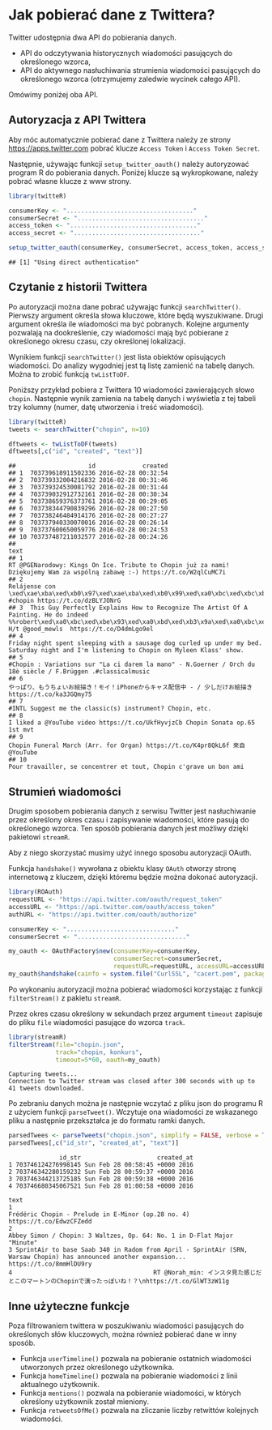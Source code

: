 # Jak pobierać dane z Twittera?

Twitter udostępnia dwa API do pobierania danych.

* API do odczytywania historycznych wiadomości pasujących do określonego wzorca,
* API do aktywnego nasłuchiwania strumienia wiadomości pasujących do określonego wzorca (otrzymujemy zaledwie wycinek całego API).

Omówimy poniżej oba API.

## Autoryzacja z API Twittera

Aby móc automatycznie pobierać dane z Twittera należy ze strony https://apps.twitter.com pobrać klucze `Access Token` i `Access Token Secret`. 

Następnie, używając funkcji `setup_twitter_oauth()` należy autoryzować program R do pobierania danych. Poniżej klucze są wykropkowane, należy pobrać własne klucze z www strony.


```r
library(twitteR)

consumerKey <- "..................................."
consumerSecret <- "..................................."
access_token <- "..................................."
access_secret <- "..................................."

setup_twitter_oauth(consumerKey, consumerSecret, access_token, access_secret)
```

```
## [1] "Using direct authentication"
```

## Czytanie z historii Twittera

Po autoryzacji można dane pobrać używając funkcji `searchTwitter()`. Pierwszy argument określa słowa kluczowe, które będą wyszukiwane. Drugi argument określa ile wiadomości ma być pobranych. Kolejne argumenty pozwalają na dookreślenie, czy wiadomości mają być pobierane z określonego okresu czasu, czy określonej lokalizacji.

Wynikiem funkcji `searchTwitter()` jest lista obiektów opisujących wiadomości. Do analizy wygodniej jest tą listę zamienić na tabelę danych. Można to zrobić funkcją `twListToDF`. 

Poniższy przykład pobiera z Twittera 10 wiadomości zawierających słowo `chopin`. Następnie wynik zamienia na tabelę danych i wyświetla z tej tabeli trzy kolumny (numer, datę utworzenia i treść wiadomości).


```r
library(twitteR)
tweets <- searchTwitter("chopin", n=10)

dftweets <- twListToDF(tweets)
dftweets[,c("id", "created", "text")]
```

```
##                    id             created
## 1  703739618911502336 2016-02-28 00:32:54
## 2  703739332004216832 2016-02-28 00:31:46
## 3  703739324530081792 2016-02-28 00:31:44
## 4  703739032912732161 2016-02-28 00:30:34
## 5  703738659376373761 2016-02-28 00:29:05
## 6  703738344790839296 2016-02-28 00:27:50
## 7  703738246484914176 2016-02-28 00:27:27
## 8  703737940330070016 2016-02-28 00:26:14
## 9  703737600650059776 2016-02-28 00:24:53
## 10 703737487211032577 2016-02-28 00:24:26
##                                                                                                                                                                                                                                                                                     text
## 1                                                                                                                                                             RT @PGENarodowy: Kings On Ice. Tribute to Chopin już za nami! Dziękujemy Wam za wspólną zabawę :-) https://t.co/W2qlCuMC7i
## 2                                                                                                                                                                Relájense con \xed\xae\xba\xed\xb0\x97\xed\xae\xba\xed\xb0\x99\xed\xa0\xbc\xed\xbc\xb3  #chopin https://t.co/dzBLYJONrG
## 3  This Guy Perfectly Explains How to Recognize The Artist Of A Painting. He do indeed %%robert\xed\xa0\xbc\xed\xbe\x93\xed\xa0\xbd\xed\xb3\x9a\xed\xa0\xbc\xed\xbe\xb9\xed\xa0\xbc\xed\xbf\x9b\xed\xa0\xbc\xed\xbe\xa8\xed\xa0\xbc\xed\xbe\xa8 H/t @good_mewls  https://t.co/D4dmLgo9el
## 4                                                                                                                                               Friday night spent sleeping with a sausage dog curled up under my bed. Saturday night and I'm listening to Chopin on Myleen Klass' show.
## 5                                                                                                                                                                           #Chopin : Variations sur "La ci darem la mano" - N.Goerner / Orch du 18è siècle / F.Brüggen .#classicalmusic
## 6                                                                                                                                                                                やっぱり、もうちょいお絵描き！モイ！iPhoneからキャス配信中 - / 少しだけお絵描き https://t.co/ka3JGQmy75
## 7                                                                                                                                                                                                                               #INTL Suggest me the classic(s) instrument? Chopin, etc.
## 8                                                                                                                                                                                                           I liked a @YouTube video https://t.co/UkfHyvjzCb Chopin Sonata op.65 1st mvt
## 9                                                                                                                                                                                                            Chopin Funeral March (Arr. for Organ) https://t.co/K4pr8QkL6f 來自 @YouTube
## 10                                                                                                                                                                                                                     Pour travailler, se concentrer et tout, Chopin c'grave un bon ami
```

## Strumień wiadomości

Drugim sposobem pobierania danych z serwisu Twitter jest nasłuchiwanie przez określony okres czasu i zapisywanie wiadomości, które pasują do określonego wzorca. 
Ten sposób pobierania danych jest możliwy dzięki pakietowi `streamR`.

Aby z niego skorzystać musimy użyć innego sposobu autoryzacji OAuth.

Funkcja `handshake()` wywołana z obiektu klasy `OAuth` otworzy stronę internetową z kluczem, dzięki któremu będzie można dokonać autoryzacji.


```r
library(ROAuth)
requestURL <- "https://api.twitter.com/oauth/request_token"
accessURL <- "https://api.twitter.com/oauth/access_token"
authURL <- "https://api.twitter.com/oauth/authorize"

consumerKey <- ".............................."
consumerSecret <- ".............................."

my_oauth <- OAuthFactory$new(consumerKey=consumerKey,
                             consumerSecret=consumerSecret, 
                             requestURL=requestURL, accessURL=accessURL, authURL=authURL)
my_oauth$handshake(cainfo = system.file("CurlSSL", "cacert.pem", package = "RCurl"))
```

Po wykonaniu autoryzacji można pobierać wiadomości korzystając z funkcji `filterStream()` z pakietu `streamR`.

Przez okres czasu określony w sekundach przez argument `timeout` zapisuje do pliku `file` wiadomości pasujące do wzorca `track`.


```r
library(streamR)
filterStream(file="chopin.json",
             track="chopin, konkurs", 
             timeout=5*60, oauth=my_oauth) 
```

```
Capturing tweets...
Connection to Twitter stream was closed after 300 seconds with up to 41 tweets downloaded.
```

Po zebraniu danych można je następnie wczytać z pliku json do programu R z użyciem funkcji `parseTweet()`. Wczytuje ona wiadomości ze wskazanego pliku a następnie przekształca je do formatu ramki danych.



```r
parsedTwees <- parseTweets("chopin.json", simplify = FALSE, verbose = TRUE)
parsedTwees[,c("id_str", "created_at", "text")]
```

```
              id_str                     created_at
1 703746124276998145 Sun Feb 28 00:58:45 +0000 2016
2 703746342280159232 Sun Feb 28 00:59:37 +0000 2016
3 703746344213725185 Sun Feb 28 00:59:38 +0000 2016
4 703746680345067521 Sun Feb 28 01:00:58 +0000 2016
                                                                                                                                        text
1                                                                 Frédéric Chopin - Prelude in E-Minor (op.28 no. 4) https://t.co/EdwzCFZedd
2                                                                    Abbey Simon / Chopin: 3 Waltzes, Op. 64: No. 1 in D-Flat Major "Minute"
3 SprintAir to base Saab 340 in Radom from April - SprintAir (SRN, Warsaw Chopin) has announced another expansion... https://t.co/8mmHlDU9ry
4                                       RT @Norah_min: インスタ見た感じだとこのマートンのChopinで演ったっぽいね！？\nhttps://t.co/GlWT3zW11g
```

## Inne użyteczne funkcje

Poza filtrowaniem twittera w poszukiwaniu wiadomości pasujących do określonych słów kluczowych, można również pobierać dane w inny sposób.

* Funkcja `userTimeline()` pozwala na pobieranie ostatnich wiadomości utworzonych przez określonego użytkownika.
* Funkcja `homeTimeline()` pozwala na pobieranie wiadomości z linii aktualnego użytkownik.
* Funkcja `mentions()` pozwala na pobieranie wiadomości, w których określony użytkownik został mieniony.
* Funkcja `retweetsOfMe()` pozwala na zliczanie liczby retwittów kolejnych wiadomości.

